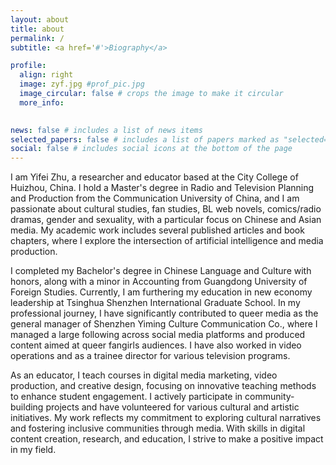 ```yaml
---
layout: about
title: about
permalink: /
subtitle: <a href='#'>Biography</a>

profile:
  align: right
  image: zyf.jpg #prof_pic.jpg
  image_circular: false # crops the image to make it circular
  more_info: 
    

news: false # includes a list of news items
selected_papers: false # includes a list of papers marked as "selected={true}"
social: false # includes social icons at the bottom of the page
---
```



 
I am Yifei Zhu, a researcher and educator based at the City College of Huizhou, China. I hold a Master's degree in Radio and Television Planning and Production from the Communication University of China, and I am passionate about cultural studies, fan studies, BL web novels, comics/radio dramas, gender and sexuality, with a particular focus on Chinese and Asian media. My academic work includes several published articles and book chapters, where I explore the intersection of artificial intelligence and media production. 

I completed my Bachelor's degree in Chinese Language and Culture with honors, along with a minor in Accounting from Guangdong University of Foreign Studies. Currently, I am furthering my education in new economy leadership at Tsinghua Shenzhen International Graduate School. 
In my professional journey, I have significantly contributed to queer media as the general manager of Shenzhen Yiming Culture Communication Co., where I managed a large following across social media platforms and produced content aimed at queer fangirls audiences. I have also worked in video operations and as a trainee director for various television programs. 

As an educator, I teach courses in digital media marketing, video production, and creative design, focusing on innovative teaching methods to enhance student engagement. I actively participate in community-building projects and have volunteered for various cultural and artistic initiatives. 
My work reflects my commitment to exploring cultural narratives and fostering inclusive communities through media. With skills in digital content creation, research, and education, I strive to make a positive impact in my field.
